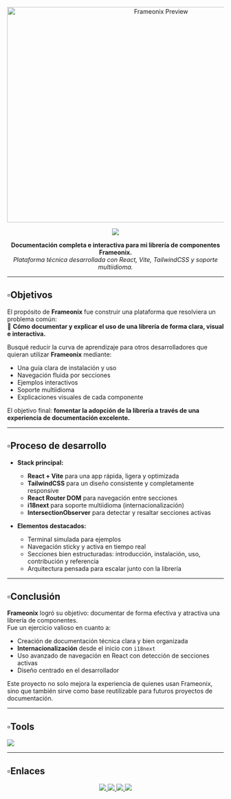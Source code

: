 <p align="center">
  <img src="https://i.postimg.cc/C5N6M5Rb/FRAMEONIX-1.webp" alt="Frameonix Preview" width="700" height="500" />
</p>

<div align="center">
  <img src="https://readme-typing-svg.herokuapp.com/?font=Chela%20One&size=55&center=true&vCenter=true&width=500&height=70&duration=4000&lines=FrameOnix;&color=fff;" />
</div>

<p align="center">
  <strong>Documentación completa e interactiva para mi librería de componentes Frameonix.</strong><br/>
  <em>Plataforma técnica desarrollada con React, Vite, TailwindCSS y soporte multiidioma.</em>
</p>

---

## ▫️Objetivos

El propósito de **Frameonix** fue construir una plataforma que resolviera un problema común:  
📘 **Cómo documentar y explicar el uso de una librería de forma clara, visual e interactiva.**

Busqué reducir la curva de aprendizaje para otros desarrolladores que quieran utilizar **Frameonix** mediante:

- Una guía clara de instalación y uso
- Navegación fluida por secciones
- Ejemplos interactivos
- Soporte multiidioma
- Explicaciones visuales de cada componente

El objetivo final: **fomentar la adopción de la librería a través de una experiencia de documentación excelente.**

---

## ▫️Proceso de desarrollo

- **Stack principal:**
  - **React + Vite** para una app rápida, ligera y optimizada
  - **TailwindCSS** para un diseño consistente y completamente responsive
  - **React Router DOM** para navegación entre secciones
  - **i18next** para soporte multiidioma (internacionalización)
  - **IntersectionObserver** para detectar y resaltar secciones activas

- **Elementos destacados:**
  - Terminal simulada para ejemplos
  - Navegación sticky y activa en tiempo real
  - Secciones bien estructuradas: introducción, instalación, uso, contribución y referencia
  - Arquitectura pensada para escalar junto con la librería

---

## ▫️Conclusión

**Frameonix** logró su objetivo: documentar de forma efectiva y atractiva una librería de componentes.  
Fue un ejercicio valioso en cuanto a:

- Creación de documentación técnica clara y bien organizada
- **Internacionalización** desde el inicio con `i18next`
- Uso avanzado de navegación en React con detección de secciones activas
- Diseño centrado en el desarrollador

Este proyecto no solo mejora la experiencia de quienes usan Frameonix, sino que también sirve como base reutilizable para futuros proyectos de documentación.

---

## ▫️Tools

<img src="https://skillicons.dev/icons?i=react,vite,tailwind,vercel" />

---

## ▫️Enlaces

<div align="center"> 
  <a href="https://frameonix.stivcode.com/" target="_blank">
    <img src="https://img.shields.io/badge/Website-1a73e8?style=for-the-badge&logo=google-chrome&logoColor=white" />
  </a>
  <a href="https://discord.gg/RMrVdprfJe" target="_blank">
    <img src="https://img.shields.io/badge/Discord-5865F2?style=for-the-badge&logo=discord&logoColor=white" />
  </a>
  <a href="https://www.linkedin.com/in/stivcode21/" target="_blank" >
    <img src="https://img.shields.io/badge/LinkedIn-0077B5?style=for-the-badge&logo=linkedin&logoColor=white" />
  </a>
  <a href="https://www.stivcode.com/" target="_blank">
     <img src="https://img.shields.io/badge/Portfolio-FF5722?style=for-the-badge&logo=todoist&logoColor=white" />
  </a>
</div>
